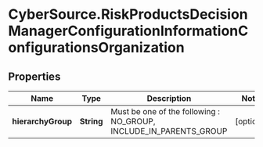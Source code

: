 # CyberSource.RiskProductsDecisionManagerConfigurationInformationConfigurationsOrganization

## Properties
Name | Type | Description | Notes
------------ | ------------- | ------------- | -------------
**hierarchyGroup** | **String** | Must be one of the following : NO_GROUP, INCLUDE_IN_PARENTS_GROUP  | [optional] 


